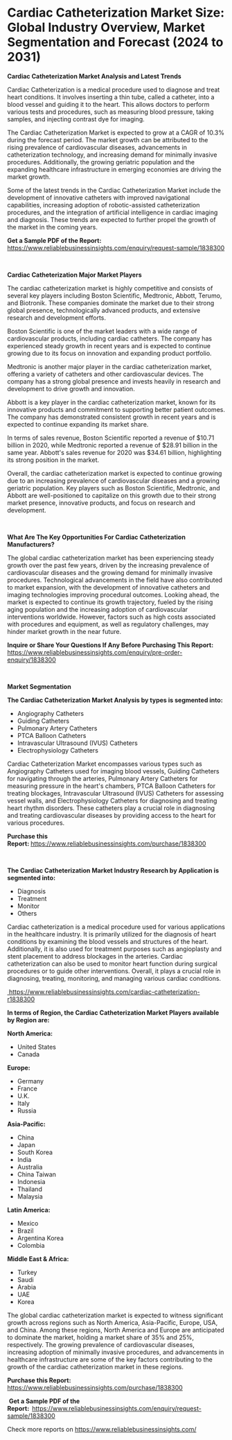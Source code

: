 <p><h1>Cardiac Catheterization Market Size: Global Industry Overview, Market Segmentation and Forecast (2024 to 2031)</h1></p><p><strong>Cardiac Catheterization Market Analysis and Latest Trends</strong></p>
<p><p>Cardiac Catheterization is a medical procedure used to diagnose and treat heart conditions. It involves inserting a thin tube, called a catheter, into a blood vessel and guiding it to the heart. This allows doctors to perform various tests and procedures, such as measuring blood pressure, taking samples, and injecting contrast dye for imaging.</p><p>The Cardiac Catheterization Market is expected to grow at a CAGR of 10.3% during the forecast period. The market growth can be attributed to the rising prevalence of cardiovascular diseases, advancements in catheterization technology, and increasing demand for minimally invasive procedures. Additionally, the growing geriatric population and the expanding healthcare infrastructure in emerging economies are driving the market growth.</p><p>Some of the latest trends in the Cardiac Catheterization Market include the development of innovative catheters with improved navigational capabilities, increasing adoption of robotic-assisted catheterization procedures, and the integration of artificial intelligence in cardiac imaging and diagnosis. These trends are expected to further propel the growth of the market in the coming years.</p></p>
<p><strong>Get a Sample PDF of the Report:&nbsp;</strong> <a href="https://www.reliablebusinessinsights.com/enquiry/request-sample/1838300">https://www.reliablebusinessinsights.com/enquiry/request-sample/1838300</a></p>
<p>&nbsp;</p>
<p><strong>Cardiac Catheterization Major Market Players</strong></p>
<p><p>The cardiac catheterization market is highly competitive and consists of several key players including Boston Scientific, Medtronic, Abbott, Terumo, and Biotronik. These companies dominate the market due to their strong global presence, technologically advanced products, and extensive research and development efforts.</p><p>Boston Scientific is one of the market leaders with a wide range of cardiovascular products, including cardiac catheters. The company has experienced steady growth in recent years and is expected to continue growing due to its focus on innovation and expanding product portfolio.</p><p>Medtronic is another major player in the cardiac catheterization market, offering a variety of catheters and other cardiovascular devices. The company has a strong global presence and invests heavily in research and development to drive growth and innovation.</p><p>Abbott is a key player in the cardiac catheterization market, known for its innovative products and commitment to supporting better patient outcomes. The company has demonstrated consistent growth in recent years and is expected to continue expanding its market share.</p><p>In terms of sales revenue, Boston Scientific reported a revenue of $10.71 billion in 2020, while Medtronic reported a revenue of $28.91 billion in the same year. Abbott's sales revenue for 2020 was $34.61 billion, highlighting its strong position in the market.</p><p>Overall, the cardiac catheterization market is expected to continue growing due to an increasing prevalence of cardiovascular diseases and a growing geriatric population. Key players such as Boston Scientific, Medtronic, and Abbott are well-positioned to capitalize on this growth due to their strong market presence, innovative products, and focus on research and development.</p></p>
<p>&nbsp;</p>
<p><strong>What Are The Key Opportunities For Cardiac Catheterization Manufacturers?</strong></p>
<p><p>The global cardiac catheterization market has been experiencing steady growth over the past few years, driven by the increasing prevalence of cardiovascular diseases and the growing demand for minimally invasive procedures. Technological advancements in the field have also contributed to market expansion, with the development of innovative catheters and imaging technologies improving procedural outcomes. Looking ahead, the market is expected to continue its growth trajectory, fueled by the rising aging population and the increasing adoption of cardiovascular interventions worldwide. However, factors such as high costs associated with procedures and equipment, as well as regulatory challenges, may hinder market growth in the near future.</p></p>
<p><strong>Inquire or Share Your Questions If Any Before Purchasing This Report:</strong> <a href="https://www.reliablebusinessinsights.com/enquiry/pre-order-enquiry/1838300">https://www.reliablebusinessinsights.com/enquiry/pre-order-enquiry/1838300</a></p>
<p>&nbsp;</p>
<p><strong>Market Segmentation</strong></p>
<p><strong>The Cardiac Catheterization Market Analysis by types is segmented into:</strong></p>
<p><ul><li>Angiography Catheters</li><li>Guiding Catheters</li><li>Pulmonary Artery Catheters</li><li>PTCA Balloon Catheters</li><li>Intravascular Ultrasound (IVUS) Catheters</li><li>Electrophysiology Catheters</li></ul></p>
<p><p>Cardiac Catheterization Market encompasses various types such as Angiography Catheters used for imaging blood vessels, Guiding Catheters for navigating through the arteries, Pulmonary Artery Catheters for measuring pressure in the heart's chambers, PTCA Balloon Catheters for treating blockages, Intravascular Ultrasound (IVUS) Catheters for assessing vessel walls, and Electrophysiology Catheters for diagnosing and treating heart rhythm disorders. These catheters play a crucial role in diagnosing and treating cardiovascular diseases by providing access to the heart for various procedures.</p></p>
<p><strong>Purchase this Report:&nbsp;</strong><a href="https://www.reliablebusinessinsights.com/purchase/1838300">https://www.reliablebusinessinsights.com/purchase/1838300</a></p>
<p>&nbsp;</p>
<p><strong>The Cardiac Catheterization Market Industry Research by Application is segmented into:</strong></p>
<p><ul><li>Diagnosis</li><li>Treatment</li><li>Monitor</li><li>Others</li></ul></p>
<p><p>Cardiac catheterization is a medical procedure used for various applications in the healthcare industry. It is primarily utilized for the diagnosis of heart conditions by examining the blood vessels and structures of the heart. Additionally, it is also used for treatment purposes such as angioplasty and stent placement to address blockages in the arteries. Cardiac catheterization can also be used to monitor heart function during surgical procedures or to guide other interventions. Overall, it plays a crucial role in diagnosing, treating, monitoring, and managing various cardiac conditions.</p></p>
<p><a href="https://www.reliablebusinessinsights.com/cardiac-catheterization-r1838300">&nbsp;https://www.reliablebusinessinsights.com/cardiac-catheterization-r1838300</a></p>
<p><strong>In terms of Region, the Cardiac Catheterization Market Players available by Region are:</strong></p>
<p>
    <p> <strong> North America: </strong>
        <ul>
            <li>United States</li>
            <li>Canada</li>
        </ul>
        </p> 
    <p> <strong> Europe: </strong>
        <ul>
            <li>Germany</li>
            <li>France</li>
            <li>U.K.</li>
            <li>Italy</li>
            <li>Russia</li>
        </ul>
        </p> 
    <p> <strong> Asia-Pacific: </strong>
        <ul>
            <li>China</li>
            <li>Japan</li>
            <li>South Korea</li>
            <li>India</li>
            <li>Australia</li>
            <li>China Taiwan</li>
            <li>Indonesia</li>
            <li>Thailand</li>
            <li>Malaysia</li>
        </ul>
        </p> 
    <p> <strong> Latin America: </strong>
        <ul>
            <li>Mexico</li>
            <li>Brazil</li>
            <li>Argentina Korea</li>
            <li>Colombia</li>
        </ul>
        </p> 
    <p> <strong> Middle East & Africa: </strong>
        <ul>
            <li>Turkey</li>
            <li>Saudi</li>
            <li>Arabia</li>
            <li>UAE</li>
            <li>Korea</li>
        </ul>
    </p>
    </p>
<p><p>The global cardiac catheterization market is expected to witness significant growth across regions such as North America, Asia-Pacific, Europe, USA, and China. Among these regions, North America and Europe are anticipated to dominate the market, holding a market share of 35% and 25%, respectively. The growing prevalence of cardiovascular diseases, increasing adoption of minimally invasive procedures, and advancements in healthcare infrastructure are some of the key factors contributing to the growth of the cardiac catheterization market in these regions.</p></p>
<p><strong>Purchase this Report: </strong><a href="https://www.reliablebusinessinsights.com/purchase/1838300">https://www.reliablebusinessinsights.com/purchase/1838300</a></p>
<p>&nbsp;<strong>Get a Sample PDF of the Report:&nbsp;&nbsp;</strong><a href="https://www.reliablebusinessinsights.com/enquiry/request-sample/1838300">https://www.reliablebusinessinsights.com/enquiry/request-sample/1838300</a></p>
<p><strong></strong></p>
<p>Check more reports on <a href="https://www.reliablebusinessinsights.com/">https://www.reliablebusinessinsights.com/</a></p>